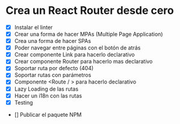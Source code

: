 # Crea un React Router desde cero

- [x] Instalar el linter
- [x] Crear una forma de hacer MPAs (Multiple Page Application)
- [x] Crea una forma de hacer SPAs
- [x] Poder navegar entre páginas con el botón de atrás
- [x] Crear componente Link para hacerlo declarativo
- [x] Crear componente Router para hacerlo mas declarativo
- [x] Soportar ruta por defecto (404)
- [x] Soportar rutas con parámetros
- [x] Componente <Route / > para hacerlo declarativo
- [x] Lazy Loading de las rutas
- [x] Hacer un i18n con las rutas
- [x] Testing
- [] Publicar el paquete NPM
